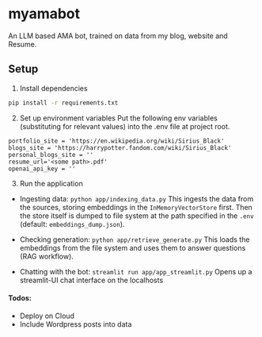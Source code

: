 # myamabot
An LLM based AMA bot, trained on data from my blog, website and Resume.

## Setup

1. Install dependencies
```bash
pip install -r requirements.txt
```

2. Set up environment variables
Put the following env variables (substituting for relevant values) into the .env file at project root.
```
portfolio_site = 'https://en.wikipedia.org/wiki/Sirius_Black'
blogs_site = 'https://harrypotter.fandom.com/wiki/Sirius_Black'
personal_blogs_site = ''
resume_url='<some path>.pdf'
openai_api_key = ''
```

3. Run the application
- Ingesting data: `python app/indexing_data.py`
This ingests the data from the sources, storing embeddings in the `InMemoryVectorStore` first. Then the store itself is dumped to file system at the path specified in the `.env` (default: `embeddings_dump.json`).

- Checking generation: `python app/retrieve_generate.py`
This loads the embeddings from the file system and uses them to answer questions (RAG workflow).

- Chatting with the bot: `streamlit run app/app_streamlit.py`
Opens up a streamlit-UI chat interface on the localhosts

#### Todos:
- Deploy on Cloud 
- Include Wordpress posts into data
